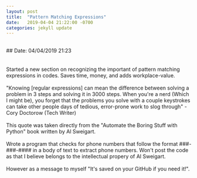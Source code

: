 ```yaml
---
layout: post
title:  "Pattern Matching Expressions"
date:   2019-04-04 21:22:00 -0700
categories: jekyll update
---
```


<br>
## Date: 04/04/2019 21:23<br>
<br>
<br>
Started a new section on recognizing the important of pattern matching expressions
in codes. Saves time, money, and adds workplace-value.
<br>
<br>
"Knowing [regular expressions] can mean the difference between solving a problem in 3 steps and solving it in 3000 steps. When you're a nerd (Which I might be), you forget that the problems you solve with a couple keystrokes can take other people days of tedious, error-prone work to slog through" - Cory Doctorow (Tech Writer)
<br>
<br>
This quote was taken directly from the "Automate the Boring Stuff with Python" book written by Al Sweigart.
<br>
<br>
Wrote a program that checks for phone numbers that follow the format ###-###-#### in a body of text to extract phone numbers. Won't post the code as that I believe belongs to the intellectual propery of Al Sweigart. 
<br>
<br>
However as a message to myself "It's saved on your GitHub if you need it!".
<br>
